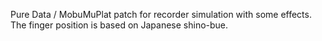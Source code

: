 Pure Data / MobuMuPlat patch for recorder simulation with some effects.
The finger position is based on Japanese shino-bue.